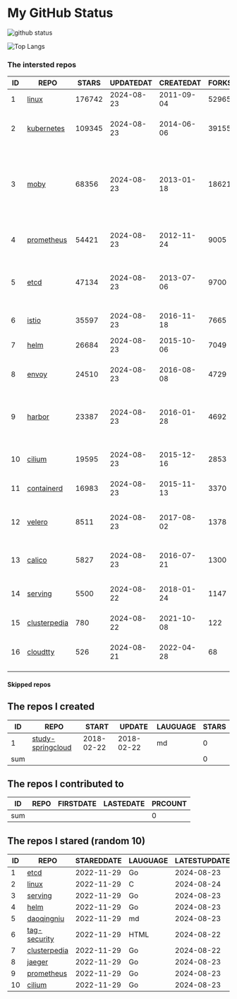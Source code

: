 # My GitHub Status

<img src="https://github-readme-stats-1.yihong0618.vercel.app/api?username=daoqingniu&show_icons=true&&&hide_title=true&count_private=true" alt="github status" />

![Top Langs](https://github-readme-stats-1.yihong0618.vercel.app/api/top-langs/?username=daoqingniu&layout=compact)

<!--START_SECTION:github_repos-->
### The intersted repos
| ID |                              REPO                               | STARS  | UPDATEDAT  | CREATEDAT  | FORKSCOUNT |                                                DESCRIPTIONS                                                |
|----|-----------------------------------------------------------------|--------|------------|------------|------------|------------------------------------------------------------------------------------------------------------|
|  1 | [linux](https://github.com/torvalds/linux)                      | 176742 | 2024-08-23 | 2011-09-04 |      52965 | Linux kernel source tree                                                                                   |
|  2 | [kubernetes](https://github.com/kubernetes/kubernetes)          | 109345 | 2024-08-23 | 2014-06-06 |      39155 | Production-Grade Container Scheduling and Management                                                       |
|  3 | [moby](https://github.com/moby/moby)                            |  68356 | 2024-08-23 | 2013-01-18 |      18621 | The Moby Project - a collaborative project for the container ecosystem to assemble container-based systems |
|  4 | [prometheus](https://github.com/prometheus/prometheus)          |  54421 | 2024-08-23 | 2012-11-24 |       9005 | The Prometheus monitoring system and time series database.                                                 |
|  5 | [etcd](https://github.com/etcd-io/etcd)                         |  47134 | 2024-08-23 | 2013-07-06 |       9700 | Distributed reliable key-value store for the most critical data of a distributed system                    |
|  6 | [istio](https://github.com/istio/istio)                         |  35597 | 2024-08-23 | 2016-11-18 |       7665 | Connect, secure, control, and observe services.                                                            |
|  7 | [helm](https://github.com/helm/helm)                            |  26684 | 2024-08-23 | 2015-10-06 |       7049 | The Kubernetes Package Manager                                                                             |
|  8 | [envoy](https://github.com/envoyproxy/envoy)                    |  24510 | 2024-08-23 | 2016-08-08 |       4729 | Cloud-native high-performance edge/middle/service proxy                                                    |
|  9 | [harbor](https://github.com/goharbor/harbor)                    |  23387 | 2024-08-23 | 2016-01-28 |       4692 | An open source trusted cloud native registry project that stores, signs, and scans content.                |
| 10 | [cilium](https://github.com/cilium/cilium)                      |  19595 | 2024-08-23 | 2015-12-16 |       2853 | eBPF-based Networking, Security, and Observability                                                         |
| 11 | [containerd](https://github.com/containerd/containerd)          |  16983 | 2024-08-23 | 2015-11-13 |       3370 | An open and reliable container runtime                                                                     |
| 12 | [velero](https://github.com/vmware-tanzu/velero)                |   8511 | 2024-08-23 | 2017-08-02 |       1378 | Backup and migrate Kubernetes applications and their persistent volumes                                    |
| 13 | [calico](https://github.com/projectcalico/calico)               |   5827 | 2024-08-23 | 2016-07-21 |       1300 | Cloud native networking and network security                                                               |
| 14 | [serving](https://github.com/knative/serving)                   |   5500 | 2024-08-22 | 2018-01-24 |       1147 | Kubernetes-based, scale-to-zero, request-driven compute                                                    |
| 15 | [clusterpedia](https://github.com/clusterpedia-io/clusterpedia) |    780 | 2024-08-22 | 2021-10-08 |        122 | The Encyclopedia of Kubernetes clusters                                                                    |
| 16 | [cloudtty](https://github.com/cloudtty/cloudtty)                |    526 | 2024-08-21 | 2022-04-28 |         68 | A Friendly Kubernetes CloudShell (Web Terminal) !                                                          |



#### Skipped repos
<!--END_SECTION:github_repos-->

<!--START_SECTION:my_github-->
## The repos I created
| ID  |                                 REPO                                 |   START    |   UPDATE   | LAUGUAGE | STARS |
|-----|----------------------------------------------------------------------|------------|------------|----------|-------|
|   1 | [study-springcloud](https://github.com/daoqingniu/study-springcloud) | 2018-02-22 | 2018-02-22 | md       |     0 |
| sum |                                                                      |            |            |          |     0 |

## The repos I contributed to
| ID  | REPO | FIRSTDATE | LASTEDATE | PRCOUNT |
|-----|------|-----------|-----------|---------|
| sum |      |           |           |       0 |

## The repos I stared (random 10)
| ID |                              REPO                               | STAREDDATE | LAUGUAGE | LATESTUPDATE |
|----|-----------------------------------------------------------------|------------|----------|--------------|
|  1 | [etcd](https://github.com/etcd-io/etcd)                         | 2022-11-29 | Go       | 2024-08-23   |
|  2 | [linux](https://github.com/torvalds/linux)                      | 2022-11-29 | C        | 2024-08-24   |
|  3 | [serving](https://github.com/knative/serving)                   | 2022-11-29 | Go       | 2024-08-23   |
|  4 | [helm](https://github.com/helm/helm)                            | 2022-11-29 | Go       | 2024-08-23   |
|  5 | [daoqingniu](https://github.com/daoqingniu/daoqingniu)          | 2022-11-29 | md       | 2024-08-23   |
|  6 | [tag-security](https://github.com/cncf/tag-security)            | 2022-11-29 | HTML     | 2024-08-22   |
|  7 | [clusterpedia](https://github.com/clusterpedia-io/clusterpedia) | 2022-11-29 | Go       | 2024-08-22   |
|  8 | [jaeger](https://github.com/jaegertracing/jaeger)               | 2022-11-29 | Go       | 2024-08-23   |
|  9 | [prometheus](https://github.com/prometheus/prometheus)          | 2022-11-29 | Go       | 2024-08-23   |
| 10 | [cilium](https://github.com/cilium/cilium)                      | 2022-11-29 | Go       | 2024-08-23   |

<!--END_SECTION:my_github-->
